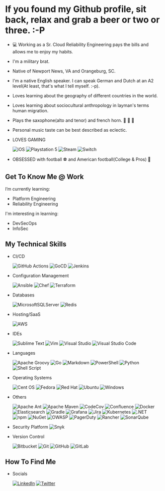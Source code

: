 # If you found my Github profile, sit back, relax and grab a beer or two or three. :-P

- :computer: Working as a Sr. Cloud Reliability Engineering pays the bills and allows me to enjoy my habits.
- I'm a military brat.
- Native of Newport News, VA and Orangeburg, SC.
- I'm a native English speaker.  I can speak German and Dutch at an A2 level(At least, that's what I tell myself.  :-p).
- Loves learning about the geography of different countries in the world.
- Loves learning about sociocultural anthropology in layman's terms human migration.
- Plays the saxophone(alto and tenor) and french horn. 🎹 :musical_note: :saxophone:
- Personal music taste can be best described as eclectic.
- LOVES GAMING

    ![iOS](https://img.shields.io/static/v1?style=for-the-badge&message=iOS&color=000000&logo=iOS&logoColor=FFFFFF&label=)
    ![Playstation 5](https://img.shields.io/badge/Playstation%205-003791?style=for-the-badge&logo=playstation-5&logoColor=white)
    ![Steam](https://img.shields.io/badge/steam-%23000000.svg?style=for-the-badge&logo=steam&logoColor=white)
    ![Switch](https://img.shields.io/badge/Switch-E60012?style=for-the-badge&logo=nintendo-switch&logoColor=white)

- OBSESSED with football :soccer: and American football(College & Pros) :football:

## Get To Know Me @ Work

I’m currently learning:

- Platform Engineering
- Reliability Engineering

I'm interesting in learning:

- DevSecOps
- InfoSec

## My Technical Skills

- CI/CD

    ![GitHub Actions](https://img.shields.io/badge/github%20actions-%232671E5.svg?style=for-the-badge&logo=githubactions&logoColor=white)
    ![GoCD](https://img.shields.io/static/v1?style=for-the-badge&message=GoCD&color=94399E&logo=GoCD&logoColor=FFFFFF&label=)
    ![Jenkins](https://img.shields.io/badge/jenkins-%232C5263.svg?style=for-the-badge&logo=jenkins&logoColor=white)

- Configuration Management

    ![Ansible](https://img.shields.io/badge/ansible-%231A1918.svg?style=for-the-badge&logo=ansible&logoColor=white)
    ![Chef](https://img.shields.io/static/v1?style=for-the-badge&message=Chef&color=222222&logo=Chef&logoColor=F09820&label=)
    ![Terraform](https://img.shields.io/badge/terraform-%235835CC.svg?style=for-the-badge&logo=terraform&logoColor=white)

- Databases

    ![MicrosoftSQLServer](https://img.shields.io/badge/Microsoft%20SQL%20Sever-CC2927?style=for-the-badge&logo=microsoft%20sql%20server&logoColor=white)
    ![Redis](https://img.shields.io/badge/redis-%23DD0031.svg?style=for-the-badge&logo=redis&logoColor=white)

- Hosting/SaaS

    ![AWS](https://img.shields.io/badge/AWS-%23FF9900.svg?style=for-the-badge&logo=amazon-aws&logoColor=white)

- IDEs

    ![Sublime Text](https://img.shields.io/badge/sublime_text-%23575757.svg?style=for-the-badge&logo=sublime-text&logoColor=important)
    ![Vim](https://img.shields.io/badge/VIM-%2311AB00.svg?style=for-the-badge&logo=vim&logoColor=white)
    ![Visual Studio](https://img.shields.io/static/v1?style=for-the-badge&message=Visual+Studio&color=5C2D91&logo=Visual+Studio&logoColor=FFFFFF&label=)
    ![Visual Studio Code](https://img.shields.io/badge/Visual%20Studio%20Code-0078d7.svg?style=for-the-badge&logo=visual-studio-code&logoColor=white)

- Languages

    ![Apache Groovy](https://img.shields.io/badge/Apache%20Groovy-4298B8.svg?style=for-the-badge&logo=Apache+Groovy&logoColor=white)
    ![Go](https://img.shields.io/badge/go-%2300ADD8.svg?style=for-the-badge&logo=go&logoColor=white)
    ![Markdown](https://img.shields.io/badge/markdown-%23000000.svg?style=for-the-badge&logo=markdown&logoColor=white)
    ![PowerShell](https://img.shields.io/static/v1?style=for-the-badge&message=PowerShell&color=5391FE&logo=PowerShell&logoColor=FFFFFF&label=)
    ![Python](https://img.shields.io/badge/python-3670A0?style=for-the-badge&logo=python&logoColor=ffdd54)
    ![Shell Script](https://img.shields.io/badge/shell_script-%23121011.svg?style=for-the-badge&logo=gnu-bash&logoColor=white)

- Operating Systems

    ![Cent OS](https://img.shields.io/badge/cent%20os-002260?style=for-the-badge&logo=centos&logoColor=F0F0F0)
    ![Fedora](https://img.shields.io/badge/Fedora-294172?style=for-the-badge&logo=fedora&logoColor=white)
    ![Red Hat](https://img.shields.io/badge/Red%20Hat-EE0000?style=for-the-badge&logo=redhat&logoColor=white)
    ![Ubuntu](https://img.shields.io/badge/Ubuntu-E95420?style=for-the-badge&logo=ubuntu&logoColor=white)
    ![Windows](https://img.shields.io/badge/Windows-0078D6?style=for-the-badge&logo=windows&logoColor=white)

- Others

    ![Apache Ant](https://img.shields.io/badge/Apache%20Ant-A81C7D?style=for-the-badge&logo=Apache%20Ant&logoColor=white)
    ![Apache Maven](https://img.shields.io/badge/Apache%20Maven-C71A36?style=for-the-badge&logo=Apache%20Maven&logoColor=white)
    ![CodeCov](https://img.shields.io/badge/codecov-%23ff0077.svg?style=for-the-badge&logo=codecov&logoColor=white)
    ![Confluence](https://img.shields.io/badge/confluence-%23172BF4.svg?style=for-the-badge&logo=confluence&logoColor=white)
    ![Docker](https://img.shields.io/badge/docker-%230db7ed.svg?style=for-the-badge&logo=docker&logoColor=white)
    ![Elasticsearch](https://img.shields.io/static/v1?style=for-the-badge&message=Elasticsearch&color=005571&logo=Elasticsearch&logoColor=FFFFFF&label=)
    ![Gradle](https://img.shields.io/static/v1?style=for-the-badge&message=Gradle&color=02303A&logo=Gradle&logoColor=FFFFFF&label=)
    ![Grafana](https://img.shields.io/static/v1?style=for-the-badge&message=Grafana&color=F46800&logo=Grafana&logoColor=FFFFFF&label=)
    ![Jira](https://img.shields.io/badge/jira-%230A0FFF.svg?style=for-the-badge&logo=jira&logoColor=white)
    ![Kubernetes](https://img.shields.io/badge/kubernetes-%23326ce5.svg?style=for-the-badge&logo=kubernetes&logoColor=white)
    ![.NET](https://img.shields.io/badge/.NET-5C2D91?style=for-the-badge&logo=.net&logoColor=white)
    ![npm](https://img.shields.io/static/v1?style=for-the-badge&message=npm&color=CB3837&logo=npm&logoColor=FFFFFF&label=)
    ![NuGet](https://img.shields.io/static/v1?style=for-the-badge&message=NuGet&color=004880&logo=NuGet&logoColor=FFFFFF&label=)
    ![OWASP](https://img.shields.io/static/v1?style=for-the-badge&message=OWASP&color=000000&logo=OWASP&logoColor=FFFFFF&label=)
    ![PagerDuty](https://img.shields.io/static/v1?style=for-the-badge&message=PagerDuty&color=06AC38&logo=PagerDuty&logoColor=FFFFFF&label=)
    ![Rancher](https://img.shields.io/badge/rancher-%230075A8.svg?style=for-the-badge&logo=rancher&logoColor=white)
    ![SonarQube](https://img.shields.io/static/v1?style=for-the-badge&message=SonarQube&color=4E9BCD&logo=SonarQube&logoColor=FFFFFF&label=)

- Security Platform
    ![Snyk](https://img.shields.io/badge/Snyk-4C4A73?style=for-the-badge&logo=snyk&logoColor=white)
    
- Version Control

    ![Bitbucket](https://img.shields.io/badge/bitbucket-%230047B3.svg?style=for-the-badge&logo=bitbucket&logoColor=white)
    ![Git](https://img.shields.io/badge/git-%23F05033.svg?style=for-the-badge&logo=git&logoColor=white)
    ![GitHub](https://img.shields.io/badge/github-%23121011.svg?style=for-the-badge&logo=github&logoColor=white)
    ![GitLab](https://img.shields.io/badge/gitlab-%23181717.svg?style=for-the-badge&logo=gitlab&logoColor=white)
    </div>

## How To Find Me

- Socials

    [![LinkedIn](https://img.shields.io/badge/linkedin-%230077B5.svg?style=for-the-badge&logo=linkedin&logoColor=white)](https://www.linkedin.com/in/waynemajorit/)
    [![Twitter](https://img.shields.io/badge/wamajor3-%231DA1F2.svg?&style=for-the-badge&logo=Twitter&logoColor=white)](https://twitter.com/wamajor3)
